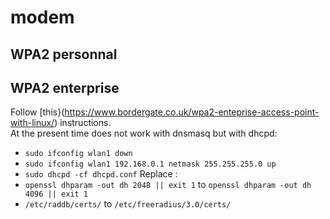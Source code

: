 # modem

## WPA2 personnal

## WPA2 enterprise
Follow [this}(https://www.bordergate.co.uk/wpa2-enteprise-access-point-with-linux/) instructions. <br>
At the present time does not work with dnsmasq but with dhcpd:
- `sudo ifconfig wlan1 down`
- `sudo ifconfig wlan1 192.168.0.1 netmask 255.255.255.0 up`
- `sudo dhcpd -cf dhcpd.conf`
Replace :
- `openssl dhparam -out dh 2048 || exit 1` to `openssl dhparam -out dh 4096 || exit 1`
- `/etc/raddb/certs/` to `/etc/freeradius/3.0/certs/`